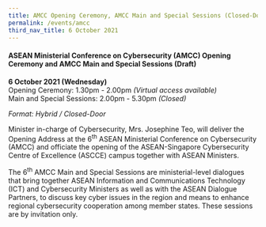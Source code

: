```yaml
---
title: AMCC Opening Ceremony, AMCC Main and Special Sessions (Closed-Door)
permalink: /events/amcc
third_nav_title: 6 October 2021
---
```


#### **ASEAN Ministerial Conference on Cybersecurity (AMCC) Opening Ceremony and AMCC Main and Special Sessions (Draft)**
 
**6 October 2021 (Wednesday)**  
Opening Ceremony: 1.30pm - 2.00pm *(Virtual access available)*  
Main and Special Sessions: 2.00pm - 5.30pm *(Closed)*

*Format: Hybrid / Closed-Door*

Minister in-charge of Cybersecurity, Mrs. Josephine Teo, will deliver the Opening Address at the 6<sup>th</sup> ASEAN Ministerial Conference on Cybersecurity (AMCC) and officiate the opening of the ASEAN-Singapore Cybersecurity Centre of Excellence (ASCCE) campus together with ASEAN Ministers. 

The 6<sup>th</sup> AMCC Main and Special Sessions are ministerial-level dialogues that bring together ASEAN Information and Communications Technology (ICT) and Cybersecurity Ministers as well as with the ASEAN Dialogue Partners, to discuss key cyber issues in the region and means to enhance regional cybersecurity cooperation among member states. These sessions are by invitation only.